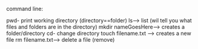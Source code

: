 command line: 

pwd- print working directory (directory==folder)
ls--> list (wil tell you what files and folders are in the directory)
mkdir nameGoesHere--> creates a folder/directory 
cd- change directory 
touch filename.txt --> creates a new file 
rm filename.txt--> delete a file (remove)

